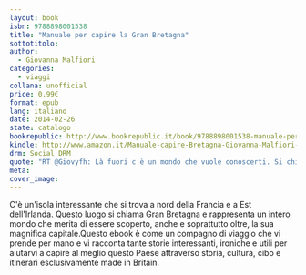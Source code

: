 ```yaml
---
layout: book
isbn: 9788898001538
title: "Manuale per capire la Gran Bretagna"
sottotitolo:
author:
  - Giovanna Malfiori 
categories:
  - viaggi
collana: unofficial
price: 0.99€
format: epub
lang: italiano
date: 2014-02-26
state: catalogo
bookrepublic: http://www.bookrepublic.it/book/9788898001538-manuale-per-capire-la-gran-bretagna/
kindle: http://www.amazon.it/Manuale-capire-Bretagna-Giovanna-Malfiori-ebook/dp/B00INV1L9M/
drm: Social DRM
quote: "RT @Giovyfh: Là fuori c'è un mondo che vuole conoscerti. Si chiama Gran Bretagna."
meta:
cover_image:
---
```

C'è un'isola interessante che si trova a nord della Francia e a Est dell'Irlanda. Questo luogo si chiama Gran Bretagna e rappresenta un intero mondo che merita di essere scoperto, anche e soprattutto oltre, la sua magnifica capitale.Questo ebook è come un compagno di viaggio che vi prende per mano e vi racconta tante storie interessanti, ironiche e utili per aiutarvi a capire al meglio questo Paese attraverso storia, cultura, cibo e itinerari esclusivamente made in Britain.